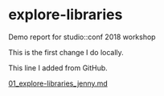 # explore-libraries
Demo report for studio::conf 2018 workshop

This is the first change I do locally.

This line I added from GitHub.


[01_explore-libraries_jenny.md](01_explore-libraries_jenny.md)